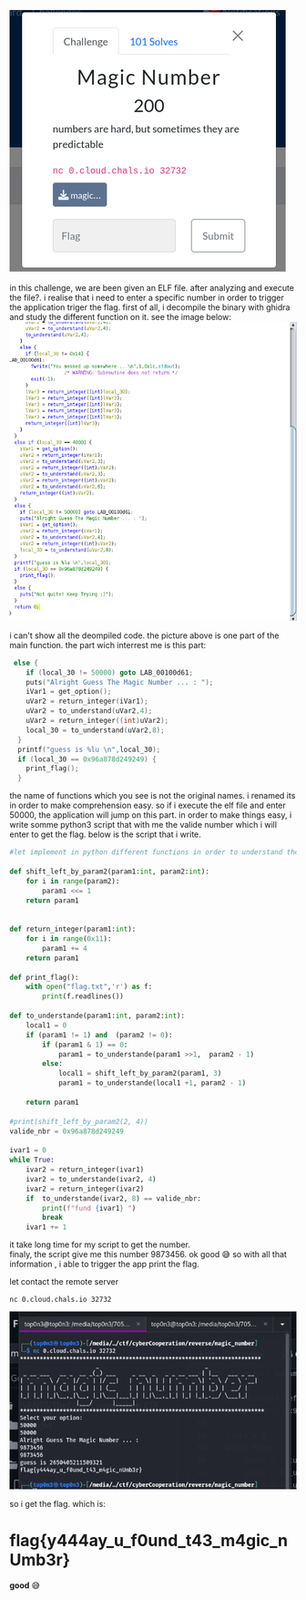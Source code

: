 ![](../images/magic11.png)
<br/>
<br/>
in this challenge, we are been given an ELF file. after analyzing and execute the file?.
i realise that  i need to enter a specific number in order to  trigger the application triger the flag.
first of all, i decompile the binary with ghidra and study the  different function  on it.
see the image below:
![](../images/magic2.png)

i can't show all the deompiled code. the picture above is one part of  the main function.
the part wich interrest me is this part:
```C
 else {
    if (local_30 != 50000) goto LAB_00100d61;
    puts("Alright Guess The Magic Number ... : ");
    iVar1 = get_option();
    uVar2 = return_integer(iVar1);
    uVar2 = to_understand(uVar2,4);
    uVar2 = return_integer((int)uVar2);
    local_30 = to_understand(uVar2,8);
  }
  printf("guess is %lu \n",local_30);
  if (local_30 == 0x96a878d249249) {
    print_flag();
  }
```
the name of functions which you see is not the original names. i renamed its in order to make comprehension easy.
so if i execute the elf file and enter 50000, the application will jump on this part.
in order to make things easy, i write somme python3 script  that with me the valide number which i will enter to get the flag. below is the script that i write.

```python
#let implement in python different functions in order to understand the programme

def shift_left_by_param2(param1:int, param2:int):
    for i in range(param2):
        param1 <<= 1
    return param1


def return_integer(param1:int):
    for i in range(0x11):
        param1 += 4
    return param1

def print_flag():
    with open("flag.txt",'r') as f:
        print(f.readlines())

def to_understande(param1:int, param2:int):
    local1 = 0
    if (param1 != 1) and  (param2 != 0):
        if (param1 & 1) == 0:
            param1 = to_understande(param1 >>1,  param2 - 1)
        else:
            local1 = shift_left_by_param2(param1, 3)
            param1 = to_understande(local1 +1, param2 - 1)

    return param1

#print(shift_left_by_param2(2, 4))
valide_nbr = 0x96a878d249249

ivar1 = 0
while True:
    ivar2 = return_integer(ivar1)
    ivar2 = to_understande(ivar2, 4)
    ivar2 = return_integer(ivar2)
    if  to_understande(ivar2, 8) == valide_nbr:
        print(f"fund {ivar1} ")
        break
    ivar1 += 1
```
it take long time for my script to get the number. \
finaly, the script give me this number 9873456. ok good 😅
so with all that information , i able to trigger the app print the flag.

let contact the remote server 
```
nc 0.cloud.chals.io 32732
```
![](../images/magic3.png)

so i get the flag. which is:
# flag{y444ay_u_f0und_t43_m4gic_nUmb3r}
**good** 😅

